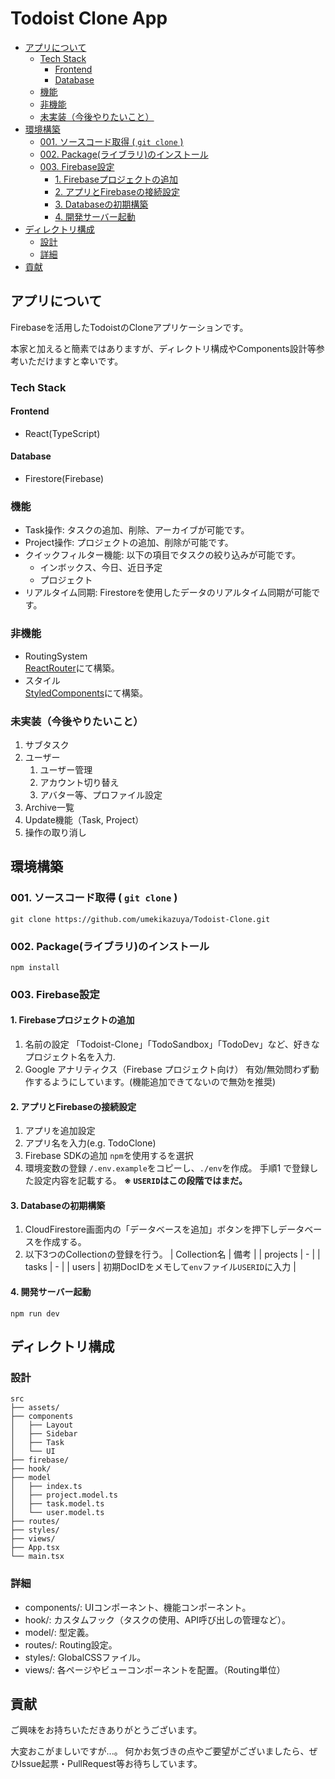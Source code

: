 # Todoist Clone App
- [アプリについて](#%E3%82%A2%E3%83%97%E3%83%AA%E3%81%AB%E3%81%A4%E3%81%84%E3%81%A6)
  - [Tech Stack](#tech-stack)
    - [Frontend](#frontend)
    - [Database](#database)
  - [機能](#%E6%A9%9F%E8%83%BD)
  - [非機能](#%E9%9D%9E%E6%A9%9F%E8%83%BD)
  - [未実装（今後やりたいこと）](#%E6%9C%AA%E5%AE%9F%E8%A3%85%E4%BB%8A%E5%BE%8C%E3%82%84%E3%82%8A%E3%81%9F%E3%81%84%E3%81%93%E3%81%A8)
- [環境構築](#%E7%92%B0%E5%A2%83%E6%A7%8B%E7%AF%89)
  - [001. ソースコード取得 ( `git clone` )](#001-%E3%82%BD%E3%83%BC%E3%82%B9%E3%82%B3%E3%83%BC%E3%83%89%E5%8F%96%E5%BE%97--git-clone)
  - [002. Package(ライブラリ)のインストール](#002-package%E3%83%A9%E3%82%A4%E3%83%96%E3%83%A9%E3%83%AA%E3%81%AE%E3%82%A4%E3%83%B3%E3%82%B9%E3%83%88%E3%83%BC%E3%83%AB)
  - [003. Firebase設定](#003-firebase%E8%A8%AD%E5%AE%9A)
    - [1. Firebaseプロジェクトの追加](#1-firebase%E3%83%97%E3%83%AD%E3%82%B8%E3%82%A7%E3%82%AF%E3%83%88%E3%81%AE%E8%BF%BD%E5%8A%A0)
    - [2. アプリとFirebaseの接続設定](#2-%E3%82%A2%E3%83%97%E3%83%AA%E3%81%A8firebase%E3%81%AE%E6%8E%A5%E7%B6%9A%E8%A8%AD%E5%AE%9A)
    - [3. Databaseの初期構築](#3-database%E3%81%AE%E5%88%9D%E6%9C%9F%E6%A7%8B%E7%AF%89)
    - [4. 開発サーバー起動](#4-%E9%96%8B%E7%99%BA%E3%82%B5%E3%83%BC%E3%83%90%E3%83%BC%E8%B5%B7%E5%8B%95)
- [ディレクトリ構成](#%E3%83%87%E3%82%A3%E3%83%AC%E3%82%AF%E3%83%88%E3%83%AA%E6%A7%8B%E6%88%90)
  - [設計](#%E8%A8%AD%E8%A8%88)
  - [詳細](#%E8%A9%B3%E7%B4%B0)
- [貢献](#%E8%B2%A2%E7%8C%AE)

## アプリについて
Firebaseを活用したTodoistのCloneアプリケーションです。

本家と加えると簡素ではありますが、ディレクトリ構成やComponents設計等参考いただけますと幸いです。

### Tech Stack
#### Frontend
- React(TypeScript)

#### Database
- Firestore(Firebase)

### 機能
- Task操作: タスクの追加、削除、アーカイブが可能です。
- Project操作: プロジェクトの追加、削除が可能です。
- クイックフィルター機能: 以下の項目でタスクの絞り込みが可能です。
  - インボックス、今日、近日予定
  - プロジェクト
- リアルタイム同期: Firestoreを使用したデータのリアルタイム同期が可能です。

### 非機能
- RoutingSystem<br>[ReactRouter](https://reactrouter.com/en/main)にて構築。
- スタイル<br>[StyledComponents](https://styled-components.com/)にて構築。

### 未実装（今後やりたいこと）
1. サブタスク
2. ユーザー
   1. ユーザー管理
   2. アカウント切り替え
   3. アバター等、プロファイル設定
3. Archive一覧
4. Update機能（Task, Project）
5. 操作の取り消し


## 環境構築
### 001. ソースコード取得 ( `git clone` )
```shell
git clone https://github.com/umekikazuya/Todoist-Clone.git
```

### 002. Package(ライブラリ)のインストール
```shell
npm install
```

### 003. Firebase設定
#### 1. Firebaseプロジェクトの追加
1. 名前の設定
「Todoist-Clone」「TodoSandbox」「TodoDev」など、好きなプロジェクト名を入力.
2. Google アナリティクス（Firebase プロジェクト向け）
有効/無効問わず動作するようにしています。(機能追加できてないので無効を推奨)

#### 2. アプリとFirebaseの接続設定
1. アプリを追加設定
  1. アプリ名を入力(e.g. TodoClone)
  2. Firebase SDKの追加
  `npm`を使用するを選択
2. 環境変数の登録
`/.env.example`をコピーし、`./env`を作成。
手順1 で登録した設定内容を記載する。
**※ `USERID`はこの段階ではまだ。**

#### 3. Databaseの初期構築
1. CloudFirestore画面内の「データベースを追加」ボタンを押下しデータベースを作成する。
2. 以下3つのCollectionの登録を行う。
| Collection名 | 備考 |
| projects | - |
| tasks | - |
| users | 初期DocIDをメモして`env`ファイル`USERID`に入力 |

#### 4. 開発サーバー起動
```shell
npm run dev
```

## ディレクトリ構成
### 設計

```
src
├── assets/
├── components
│   ├── Layout
│   ├── Sidebar
│   ├── Task
│   └── UI
├── firebase/
├── hook/
├── model
│   ├── index.ts
│   ├── project.model.ts
│   ├── task.model.ts
│   └── user.model.ts
├── routes/
├── styles/
├── views/
├── App.tsx
└── main.tsx
```
### 詳細
- components/: UIコンポーネント、機能コンポーネント。
- hook/: カスタムフック（タスクの使用、API呼び出しの管理など）。
- model/: 型定義。
- routes/: Routing設定。
- styles/: GlobalCSSファイル。
- views/: 各ページやビューコンポーネントを配置。（Routing単位）

## 貢献
ご興味をお持ちいただきありがとうございます。

大変おこがましいですが...。
何かお気づきの点やご要望がございましたら、ぜひIssue起票・PullRequest等お待ちしています。
